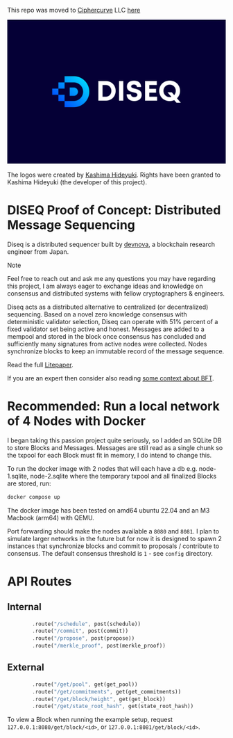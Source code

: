 This repo was moved to [Ciphercurve](https://ciphercurve.com) LLC [here](https://github.com/devnova777/diseq)



![Diseq](https://github.com/devnova777/DISEQ/blob/master/resources/DISEQ/DISEQ1.jpg)

The logos were created by [Kashima Hideyuki](https://www.fiverr.com). Rights have been granted to Kashima Hideyuki (the developer of this project).

# DISEQ Proof of Concept: Distributed Message Sequencing
Diseq is a distributed sequencer built by [devnova](https://www.linkedin.com), a blockchain research engineer from Japan.

> [!NOTE]
> Feel free to reach out and ask me any questions you may have regarding this project,
> I am always eager to exchange ideas and knowledge on consensus and distributed systems with fellow
> cryptographers & engineers.

Diseq acts as a distributed alternative to centralized (or decentralized) sequencing. Based on a novel zero knowledge consensus with deterministic validator selection, Diseq can operate with 51% percent of a fixed validator set being active and honest. Messages are added to a mempool and stored in the block once consensus has concluded and sufficiently many signatures from active nodes were collected. Nodes synchronize blocks to keep an immutable record of the message sequence.

Read the full [Litepaper](https://github.com/devnova777/zk-vrf-consensus/tree/master/whitepaper).

If you are an expert then consider also reading [some context about BFT](https://github.com/devnova777/zk-vrf-consensus/blob/master/whitepaper/byzantine-fault.md).

# Recommended: Run a local network of 4 Nodes with Docker
I began taking this passion project quite seriously, so I added an SQLite DB to store Blocks and Messages.
Messages are still read as a single chunk so the txpool for each Block must fit in memory, I do intend to change this.

To run the docker image with 2 nodes that will each have a db e.g. node-1.sqlite, node-2.sqlite where the temporary txpool and all
finalized Blocks are stored, run:

```bash
docker compose up
```

The docker image has been tested on amd64 ubuntu 22.04 and an M3 Macbook (arm64) with QEMU.

Port forwarding should make the nodes available a `8080` and `8081`. I plan to simulate larger networks in the future but for now it is designed
to spawn 2 instances that synchronize blocks and commit to proposals / contribute to consensus. The default consensus threshold is `1` - see `config` directory.

# API Routes

## Internal
```rust
        .route("/schedule", post(schedule))
        .route("/commit", post(commit))
        .route("/propose", post(propose))
        .route("/merkle_proof", post(merkle_proof))
```
## External
```rust
        .route("/get/pool", get(get_pool))
        .route("/get/commitments", get(get_commitments))
        .route("/get/block/height", get(get_block))
        .route("/get/state_root_hash", get(state_root_hash))
```

To view a Block when running the example setup, request `127.0.0.1:8080/get/block/<id>`, or `127.0.0.1:8081/get/block/<id>`.
